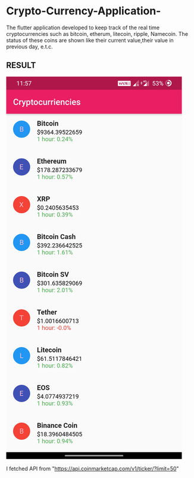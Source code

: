 # Crypto-Currency-Application-
The flutter application developed to keep track of the real time cryptocurrencies such as bitcoin, etherum, litecoin, ripple, Namecoin. The status of these coins are shown like their current value,their value in previous day, e.t.c.

## RESULT
![Alt text](Screenshot_20200129-115718.jpg?raw=true "Front view" )

I fetched API from "https://api.coinmarketcap.com/v1/ticker/?limit=50"
